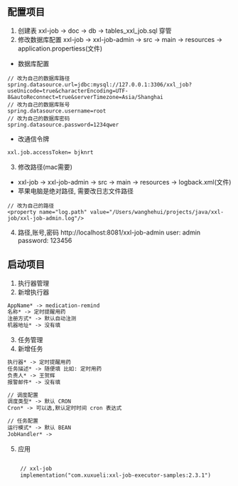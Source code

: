 ## 配置项目
1. 创建表
xxl-job -> doc -> db -> tables_xxl_job.sql
穿管
2. 修改数据库配置
xxl-job -> xxl-job-admin -> src -> main -> resources -> application.propertiess(文件)
- 数据库配置
```
// 改为自己的数据库路径
spring.datasource.url=jdbc:mysql://127.0.0.1:3306/xxl_job?useUnicode=true&characterEncoding=UTF-8&autoReconnect=true&serverTimezone=Asia/Shanghai
// 改为自己的数据库账号
spring.datasource.username=root
// 改为自己的数据库密码
spring.datasource.password=1234qwer
```
- 改通信令牌
```markdown
xxl.job.accessToken= bjknrt
```
3. 修改路径(mac需要)
- xxl-job -> xxl-job-admin -> src -> main -> resources -> logback.xml(文件)
- 苹果电脑是绝对路径, 需要改日志文件路径
```
// 改为自己的路径
<property name="log.path" value="/Users/wanghehui/projects/java/xxl-job/xxl-job-admin.log"/>
```
4. 路径,账号,密码
http://localhost:8081/xxl-job-admin
user: admin
password: 123456
## 启动项目
1. 执行器管理
2. 新增执行器
```markdown
AppName* -> medication-remind
名称* -> 定时提醒用药
注册方式* -> 默认自动注测
机器地址* -> 没有填
```
3. 任务管理
4. 新增任务
```markdown
执行器* -> 定时提醒用药
任务描述* -> 随便填 比如: 定时用药
负责人* -> 王贺辉
报警邮件* -> 没有填

// 调度配置
调度类型* -> 默认 CRON
Cron* -> 可以选,默认定时时间 cron 表达式

// 任务配置
运行模式* -> 默认 BEAN
JobHandler* ->

```
5. 应用
```markdown

    // xxl-job
    implementation("com.xuxueli:xxl-job-executor-samples:2.3.1")
```